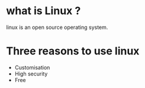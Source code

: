 
# what is Linux ?
linux is an open source operating system.

# Three reasons to use linux
* Customisation
* High security
* Free


